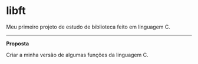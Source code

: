 # libft
Meu primeiro projeto de estudo de biblioteca feito em linguagem C.

****

**Proposta**

Criar a minha versão de algumas funções da linguagem C.
